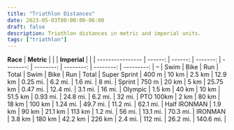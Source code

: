 ```yaml
---
title: "Triathlon Distances"
date: 2023-05-03T00:00:00-06:00
draft: false
description: Triathlon distances in metric and imperial units.
tags: ["triathlon"]
---
```


<div class="font-size-12px">

**Race**         | **Metric**        |          |           | **Imperial**          |           |            |
---------------- | ------: | ------: | -------: | --------: | --------: | --------: | --------: | ---------: |
–                | Swim    | Bike    | Run      | Total     | Swim      | Bike      | Run       | Total      |
Super Sprint     | 400 m   |  10 km  |  2.5 km  |  12.9 km  | 0.25 mi.  |  6.2 mi.  |  1.6 mi.  |     8 mi.  |
Sprint           | 750 m   |  20 km  |    5 km  | 25.75 km  | 0.47 mi.  | 12.4 mi.  |  3.1 mi.  |    16 mi.  |
Olympic          | 1.5 km  |  40 km  |   10 km  |  51.5 km  | 0.93 mi.  | 24.8 mi.  |  6.2 mi.  |    32 mi.  |
PTO 100km        |   2 km  |  80 km  |   18 km  |   100 km  | 1.24 mi.  | 49.7 mi.  | 11.2 mi.  |  62.1 mi.  |
Half IRONMAN     | 1.9 km  |  90 km  | 21.1 km  |   113 km  |  1.2 mi.  |   56 mi.  | 13.1 mi.  |  70.3 mi.  |
IRONMAN          | 3.8 km  | 180 km  | 42.2 km  |   226 km  |  2.4 mi.  |  112 mi.  | 26.2 mi.  | 140.6 mi.  |

</div>
